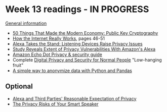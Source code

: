 # Week 13 readings - IN PROGRESS

[General information](../README.md#readings)

- [50 Things That Made the Modern Economy: Public Key Cryptography](https://www.bbc.co.uk/programmes/p04vqrwy)
- [How the Internet Really Works](https://catnip.article19.org/), pages 46-51
- [Alexa Takes the Stand: Listening Devices Raise Privacy Issues](https://time.com/4766611/alexa-takes-the-stand-listening-devices-raise-privacy-issues/)
- [Study Reveals Extent of Privacy Vulnerabilities With Amazon's Alexa](https://news.ncsu.edu/2021/03/alexa-skill-vulnerabilities/)
- [Amazon Echo Dot Privacy & security guide](https://foundation.mozilla.org/en/privacynotincluded/amazon-echo-dot/)
- Complete [Digital Privacy and Security for Normal People](https://personal-security.afeld.me/) "Low-hanging fruit"
- [A simple way to anonymize data with Python and Pandas](https://dev.to/r0f1/a-simple-way-to-anonymize-data-with-python-and-pandas-79g)

## Optional

- [Alexa and Third Parties' Reasonable Expectation of Privacy](https://www.law.georgetown.edu/american-criminal-law-review/aclr-online/volume-54/alexa-and-third-parties-reasonable-expectation-of-privacy/)
- [The Privacy Risks of Your Smart Speaker](https://vpnoverview.com/privacy/devices/privacy-risks-smart-speaker/)
